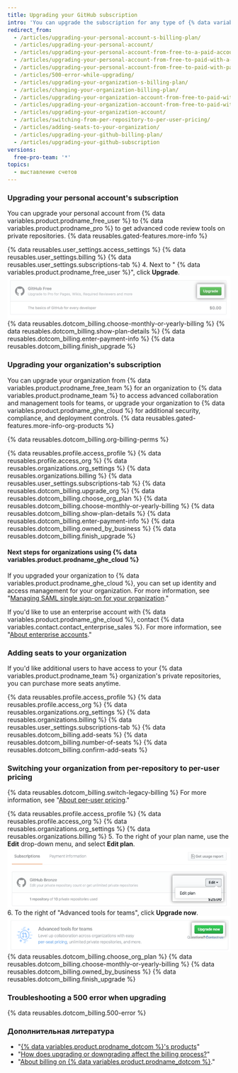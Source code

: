 ```yaml
---
title: Upgrading your GitHub subscription
intro: 'You can upgrade the subscription for any type of {% data variables.product.product_name %} account at any time.'
redirect_from:
  - /articles/upgrading-your-personal-account-s-billing-plan/
  - /articles/upgrading-your-personal-account/
  - /articles/upgrading-your-personal-account-from-free-to-a-paid-account/
  - /articles/upgrading-your-personal-account-from-free-to-paid-with-a-credit-card/
  - /articles/upgrading-your-personal-account-from-free-to-paid-with-paypal/
  - /articles/500-error-while-upgrading/
  - /articles/upgrading-your-organization-s-billing-plan/
  - /articles/changing-your-organization-billing-plan/
  - /articles/upgrading-your-organization-account-from-free-to-paid-with-a-credit-card/
  - /articles/upgrading-your-organization-account-from-free-to-paid-with-paypal/
  - /articles/upgrading-your-organization-account/
  - /articles/switching-from-per-repository-to-per-user-pricing/
  - /articles/adding-seats-to-your-organization/
  - /articles/upgrading-your-github-billing-plan/
  - /articles/upgrading-your-github-subscription
versions:
  free-pro-team: '*'
topics:
  - выставление счетов
---
```


### Upgrading your personal account's subscription

You can upgrade your personal account from {% data variables.product.prodname_free_user %} to {% data variables.product.prodname_pro %} to get advanced code review tools on private repositories. {% data reusables.gated-features.more-info %}

{% data reusables.user_settings.access_settings %}
{% data reusables.user_settings.billing %}
{% data reusables.user_settings.subscriptions-tab %}
4. Next to "
{% data variables.product.prodname_free_user %}", click **Upgrade**.
  ![Upgrade button](/assets/images/help/billing/settings_billing_user_upgrade.png)
{% data reusables.dotcom_billing.choose-monthly-or-yearly-billing %}
{% data reusables.dotcom_billing.show-plan-details %}
{% data reusables.dotcom_billing.enter-payment-info %}
{% data reusables.dotcom_billing.finish_upgrade %}

### Upgrading your organization's subscription

You can upgrade your organization from {% data variables.product.prodname_free_team %} for an organization to {% data variables.product.prodname_team %} to access advanced collaboration and management tools for teams, or upgrade your organization to {% data variables.product.prodname_ghe_cloud %} for additional security, compliance, and deployment controls. {% data reusables.gated-features.more-info-org-products %}

{% data reusables.dotcom_billing.org-billing-perms %}

{% data reusables.profile.access_profile %}
{% data reusables.profile.access_org %}
{% data reusables.organizations.org_settings %}
{% data reusables.organizations.billing %}
{% data reusables.user_settings.subscriptions-tab %}
{% data reusables.dotcom_billing.upgrade_org %}
{% data reusables.dotcom_billing.choose_org_plan %}
{% data reusables.dotcom_billing.choose-monthly-or-yearly-billing %}
{% data reusables.dotcom_billing.show-plan-details %}
{% data reusables.dotcom_billing.enter-payment-info %}
{% data reusables.dotcom_billing.owned_by_business %}
{% data reusables.dotcom_billing.finish_upgrade %}

#### Next steps for organizations using {% data variables.product.prodname_ghe_cloud %}

If you upgraded your organization to {% data variables.product.prodname_ghe_cloud %}, you can set up identity and access management for your organization. For more information, see "[Managing SAML single sign-on for your organization](/articles/managing-saml-single-sign-on-for-your-organization)."

If you'd like to use an enterprise account with {% data variables.product.prodname_ghe_cloud %}, contact {% data variables.contact.contact_enterprise_sales %}. For more information, see "[About enterprise accounts](/articles/about-enterprise-accounts)."

### Adding seats to your organization

If you'd like additional users to have access to your {% data variables.product.prodname_team %} organization's private repositories, you can purchase more seats anytime.

{% data reusables.profile.access_profile %}
{% data reusables.profile.access_org %}
{% data reusables.organizations.org_settings %}
{% data reusables.organizations.billing %}
{% data reusables.user_settings.subscriptions-tab %}
{% data reusables.dotcom_billing.add-seats %}
{% data reusables.dotcom_billing.number-of-seats %}
{% data reusables.dotcom_billing.confirm-add-seats %}

### Switching your organization from per-repository to per-user pricing

{% data reusables.dotcom_billing.switch-legacy-billing %} For more information, see "[About per-user pricing](/articles/about-per-user-pricing)."

{% data reusables.profile.access_profile %}
{% data reusables.profile.access_org %}
{% data reusables.organizations.org_settings %}
{% data reusables.organizations.billing %}
5. To the right of your plan name, use the **Edit** drop-down menu, and select **Edit plan**. ![Edit drop-down menu](/assets/images/help/billing/per-user-upgrade-button.png)
6. To the right of "Advanced tools for teams", click **Upgrade now**. ![Upgrade now button](/assets/images/help/billing/per-user-upgrade-now-button.png)
{% data reusables.dotcom_billing.choose_org_plan %}
{% data reusables.dotcom_billing.choose-monthly-or-yearly-billing %}
{% data reusables.dotcom_billing.owned_by_business %}
{% data reusables.dotcom_billing.finish_upgrade %}

### Troubleshooting a 500 error when upgrading

{% data reusables.dotcom_billing.500-error %}

### Дополнительная литература

- "[{% data variables.product.prodname_dotcom %}'s products](/articles/github-s-products)"
- "[How does upgrading or downgrading affect the billing process?](/articles/how-does-upgrading-or-downgrading-affect-the-billing-process)"
- "[About billing on {% data variables.product.prodname_dotcom %}](/articles/about-billing-on-github)."
